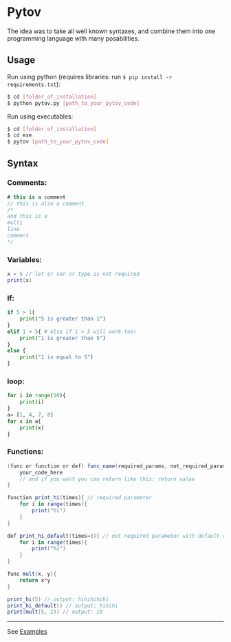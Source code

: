 # Pytov
The idea was to take all well known syntaxes, and combine them into one programming language with many posabilities.

## Usage

Run using python (requires libraries: run `$ pip install -r requirements.txt`):
```sh
$ cd [folder_of_installation]
$ python pytov.py [path_to_your_pytov_code]
```
Run using executables:
```sh
$ cd [folder_of_installation]
$ cd exe
$ pytov [path_to_your_pytov_code]
```

## Syntax

### Comments:
```cs
# this is a comment
// this is also a comment
/*
and this is a
multi
line
comment
*/
```

### Variables:
```cs
x = 5 // let or var or type is not required
print(x)
```

### If:
```python
if 5 > 1{
    print("5 is greater than 1")
}
elif 1 > 5{ # else if 1 > 5 will work too!
    print("1 is greater than 5")
}
else {
    print("1 is equal to 5")
}
```

### loop:
```python
for i in range(10){
    print(i)
}
a= [1, 4, 7, 8]
for x in a{
    print(x)
}
```

### Functions:
```cs
(func or function or def) func_name(required_params, not_required_params){
    your_code_here
    // and if you want you can return like this: return value
}
```

```cs
function print_hi(times){ // required parameter
    for i in range(times){
        print("hi")
    }
}

def print_hi_default(times=3){ // not required parameter with default value of 3
    for i in range(times){
        print("hi")
    }
}

func mult(x, y){
    return x*y
}

print_hi(5) // output: hihihihihi
print_hi_default() // output: hihihi
print(mult(5, 2)) // output: 10
```

---
See [Examples](https://github.com/Yuvix25/Pytov/tree/main/Examples)